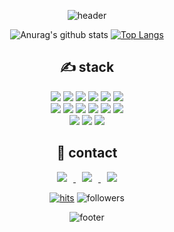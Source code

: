 
<div align=center>
    
![header](https://capsule-render.vercel.app/api?type=Slice&color=00e5ff&height=150&section=header&text=Byul%20Oh&fontSize=80&fontColor=black)

<!--<div align=center><h1>👋 Hi, I’m @ohbyul </h1></div>-->

<!-- 통계 -->
![Anurag's github stats](https://github-readme-stats.vercel.app/api?username=ohbyul&show_icons=true&theme=radical) 
[![Top Langs](https://github-readme-stats.vercel.app/api/top-langs/?username=ohbyul&layout=compact&theme=dracula)](https://github.com/metleeha)
<br>

<!-- 기술 스택 -->
<div align=center><h2>✍ stack </h2></div>
<img src="https://img.shields.io/badge/JAVA-007396?style=for-the-badge&logo=java&logoColor=white">
<img src="https://img.shields.io/badge/Spring-6DB33F?style=for-the-badge&logo=Spring&logoColor=white">
<img src="https://img.shields.io/badge/node.js-339933?style=for-the-badge&logo=node.js&logoColor=black">

<img src="https://img.shields.io/badge/oracle-F80000?style=for-the-badge&logo=oracle&logoColor=white">
<img src="https://img.shields.io/badge/mysql-4479A1?style=for-the-badge&logo=mysql&logoColor=white">
<img src="https://img.shields.io/badge/mariaDB-003545?style=for-the-badge&logo=mariaDB&logoColor=white">
<br>
<img src="https://img.shields.io/badge/react-61DAFB?style=for-the-badge&logo=react&logoColor=black">
<img src="https://img.shields.io/badge/javascript-F7DF1E?style=for-the-badge&logo=javascript&logoColor=black">
<img src="https://img.shields.io/badge/jquery-0769AD?style=for-the-badge&logo=jquery&logoColor=white">

<img src="https://img.shields.io/badge/html-E34F26?style=for-the-badge&logo=html5&logoColor=white">
<img src="https://img.shields.io/badge/css-1572B6?style=for-the-badge&logo=css3&logoColor=white">
<img src="https://img.shields.io/badge/bootstrap-7952B3?style=for-the-badge&logo=bootstrap&logoColor=white">
<!-- <img src="https://img.shields.io/badge/vue.js-4FC08D?style=for-the-badge&logo=vue.js&logoColor=white"> -->
<br>
<img src="https://img.shields.io/badge/github-181717?style=for-the-badge&logo=github&logoColor=white">
<img src="https://img.shields.io/badge/linux-FCC624?style=for-the-badge&logo=linux&logoColor=black">
<img src="https://img.shields.io/badge/apache tomcat-F8DC75?style=for-the-badge&logo=apachetomcat&logoColor=black">
<!--<img src="https://img.shields.io/badge/aws-232F3E?style=for-the-badge&logo=amazonaws&logoColor=white"> -->


<div align=center><h2>🙏 contact </h2></div>
<!-- 연락 링크 등 -->
<a href="https://byul91oh.tistory.com/">
    <img 
        src="http://img.shields.io/badge/-Tech%20Blog-655ced?style=flat&logo=github&link=https://byul91oh.tistory.com/"
        style="height : auto; margin-left : 10px; margin-right : 10px;"/>
</a> <a href="https://instagram.com/fivepxint">
    <img 
        src="http://img.shields.io/badge/-Instagram-black?style=flat&logo=Instagram&link=https://instagram.com/fivepxint/"
        style="height : auto; margin-left : 10px; margin-right : 10px;"/>
</a> <a href="mailto:quf8093@gmail.com">
    <img 
        src="https://img.shields.io/badge/Gmail-d14836?style=flat-square&logo=Gmail&logoColor=white&link=mailto:quf8093@gmail.com"
        style="height : auto; margin-left : 10px; margin-right : 10px;"/>
</a>

<!-- 팔로잉 체크 -->
[![hits](https://hits.seeyoufarm.com/api/count/incr/badge.svg?url=https%3A%2F%2Fgithub.com%2Fohbyul&count_bg=%237A7A7A&title_bg=%23FFADCC&icon=reverbnation.svg&icon_color=%23FF0000&title=hits&edge_flat=false)](https://hits.seeyoufarm.com) ![followers](https://img.shields.io/github/followers/ohbyul?style=social)

![footer](https://capsule-render.vercel.app/api?section=footer&type=Slice&color=ffff8d&height=150)

</div>
